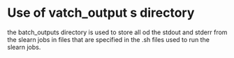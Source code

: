 
# Use of vatch_output s directory

the batch_outputs directory is used to store all od the stdout and stderr from the slearn jobs in files that are specified in the .sh files used to run the slearn jobs.
